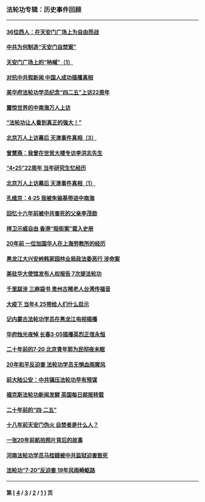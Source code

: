 ### 法轮功专辑：历史事件回顾
---
#### [36位西人：在天安门广场上为自由而战](../../pages/nf5793/n13390029.md?02090430) 
#### [中共为何制造“天安门自焚案”](../../pages/nf5793/n13183270.md?02090430) 
#### [天安门广场上的“呐喊”（1）](../../pages/nf5793/n13105277.md?02090430) 
#### [对抗中共假新闻 中国人成功插播真相](../../pages/nf5793/n12910618.md?02090430) 
#### [美华府法轮功学员纪念“四二五”上访22周年](../../pages/nf5793/n12904445.md?02090430) 
#### [震惊世界的中南海万人上访](../../pages/nf5793/n12903976.md?02090430) 
#### [“法轮功让人看到真正的强大！”](../../pages/nf5793/n12903195.md?02090430) 
#### [北京万人上访幕后 天津事件真相（3）](../../pages/nf5793/n12902807.md?02090430) 
#### [曾慧燕：我曾在世贸大楼专访李洪志先生](../../pages/nf5793/n12898729.md?02090430) 
#### [“4•25”22周年 当年研究生忆经历](../../pages/nf5793/n12894152.md?02090430) 
#### [北京万人上访幕后 天津事件真相（1）](../../pages/nf5793/n12885174.md?02090430) 
#### [孔维京：4·25 我被朱镕基带进中南海](../../pages/nf5793/n12864987.md?02090430) 
#### [回忆十六年前被中共害死的父亲李茂勋](../../pages/nf5793/n12880270.md?02090430) 
#### [捍卫示威自由 香港“阻街案”载入史册](../../pages/nf5793/n12811245.md?02090430) 
#### [20年前 一位加国华人在上海劳教所的经历](../../pages/nf5793/n12707932.md?02090430) 
#### [黑龙江大兴安岭韩家园林业局政法委恶行 涉命案](../../pages/nf5793/n12622815.md?02090430) 
#### [美驻华大使馆发布人权报告 7次提法轮功](../../pages/nf5793/n12520541.md?02090430) 
#### [千里跋涉 三麻袋书 贵州古稀老人台湾传福音](../../pages/nf5793/n12198750.md?02090430) 
#### [大疫下 当年4.25带给人们什么启示](../../pages/nf5793/n12058565.md?02090430) 
#### [记内蒙古法轮功学员在黑龙江电视插播](../../pages/nf5793/n11699194.md?02090430) 
#### [华府烛光夜悼 长春3·05插播英烈正信永恒](../../pages/nf5793/n11397432.md?02090430) 
#### [二十年前的7·20 北京青年郭为民彻夜未眠](../../pages/nf5793/n11354195.md?02090430) 
#### [20年和平反迫害 法轮功学员无惧血雨腥风](../../pages/nf5793/n11348279.md?02090430) 
#### [前大陆公安：中共镇压法轮功早有预谋](../../pages/nf5793/n11352168.md?02090430) 
#### [福克斯法轮功新闻发酵  英国每日邮报转载](../../pages/nf5793/n11285952.md?02090430) 
#### [二十年前的“四·二五”](../../pages/nf5793/n11207639.md?02090430) 
#### [十八年前天安门伪火 自焚者是什么人？](../../pages/nf5793/n10996556.md?02090430) 
#### [一张20年前航拍照片背后的故事](../../pages/nf5793/n10693797.md?02090430) 
#### [河南法轮功学员马桂娥被中共监狱迫害致死](../../pages/nf5793/n10684974.md?02090430) 
#### [法轮功“7‧20”反迫害 19年风雨崎岖路](../../pages/nf5793/n10570834.md?02090430) 

---
#### 第 [ [4](./4.md?02090430) / [3](./3.md?02090430) / [2](./2.md?02090430) / [1](./1.md?02090430) ] 页
